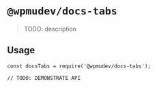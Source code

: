 # `@wpmudev/docs-tabs`

> TODO: description

## Usage

```
const docsTabs = require('@wpmudev/docs-tabs');

// TODO: DEMONSTRATE API
```
